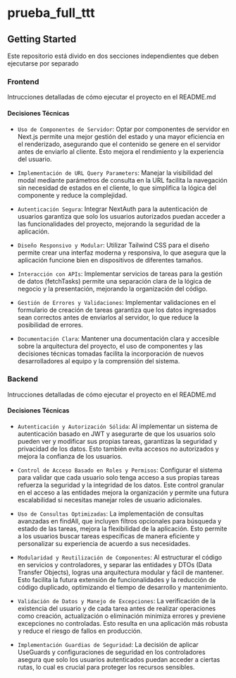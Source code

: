 # prueba_full_ttt

## Getting Started

Este repositorio está divido en dos secciones independientes que deben ejecutarse por separado

### Frontend

Intrucciones detalladas de cómo ejecutar el proyecto en el README.md

#### Decisiones Técnicas

- `Uso de Componentes de Servidor`: Optar por componentes de servidor en Next.js permite una mejor gestión del estado y una mayor eficiencia en el renderizado, asegurando que el contenido se genere en el servidor antes de enviarlo al cliente. Esto mejora el rendimiento y la experiencia del usuario.

- `Implementación de URL Query Parameters`: Manejar la visibilidad del modal mediante parámetros de consulta en la URL facilita la navegación sin necesidad de estados en el cliente, lo que simplifica la lógica del componente y reduce la complejidad.

- `Autenticación Segura`: Integrar NextAuth para la autenticación de usuarios garantiza que solo los usuarios autorizados puedan acceder a las funcionalidades del proyecto, mejorando la seguridad de la aplicación.

- `Diseño Responsivo y Modular`: Utilizar Tailwind CSS para el diseño permite crear una interfaz moderna y responsiva, lo que asegura que la aplicación funcione bien en dispositivos de diferentes tamaños.

- `Interacción con APIs`: Implementar servicios de tareas para la gestión de datos (fetchTasks) permite una separación clara de la lógica de negocio y la presentación, mejorando la organización del código.

- `Gestión de Errores y Validaciones`: Implementar validaciones en el formulario de creación de tareas garantiza que los datos ingresados sean correctos antes de enviarlos al servidor, lo que reduce la posibilidad de errores.

- `Documentación Clara`: Mantener una documentación clara y accesible sobre la arquitectura del proyecto, el uso de componentes y las decisiones técnicas tomadas facilita la incorporación de nuevos desarrolladores al equipo y la comprensión del sistema.

### Backend

Intrucciones detalladas de cómo ejecutar el proyecto en el README.md

#### Decisiones Técnicas

- `Autenticación y Autorización Sólida`: Al implementar un sistema de autenticación basado en JWT y asegurarte de que los usuarios solo pueden ver y modificar sus propias tareas, garantizas la seguridad y privacidad de los datos. Esto también evita accesos no autorizados y mejora la confianza de los usuarios.

- `Control de Acceso Basado en Roles y Permisos`: Configurar el sistema para validar que cada usuario solo tenga acceso a sus propias tareas refuerza la seguridad y la integridad de los datos. Este control granular en el acceso a las entidades mejora la organización y permite una futura escalabilidad si necesitas manejar roles de usuario adicionales.

- `Uso de Consultas Optimizadas`: La implementación de consultas avanzadas en findAll, que incluyen filtros opcionales para búsqueda y estado de las tareas, mejora la flexibilidad de la aplicación. Esto permite a los usuarios buscar tareas específicas de manera eficiente y personalizar su experiencia de acuerdo a sus necesidades.

- `Modularidad y Reutilización de Componentes`: Al estructurar el código en servicios y controladores, y separar las entidades y DTOs (Data Transfer Objects), logras una arquitectura modular y fácil de mantener. Esto facilita la futura extensión de funcionalidades y la reducción de código duplicado, optimizando el tiempo de desarrollo y mantenimiento.

- `Validación de Datos y Manejo de Excepciones`: La verificación de la existencia del usuario y de cada tarea antes de realizar operaciones como creación, actualización o eliminación minimiza errores y previene excepciones no controladas. Esto resulta en una aplicación más robusta y reduce el riesgo de fallos en producción.

- `Implementación Guardias de Seguridad`: La decisión de aplicar UseGuards y configuraciones de seguridad en los controladores asegura que solo los usuarios autenticados puedan acceder a ciertas rutas, lo cual es crucial para proteger los recursos sensibles.
